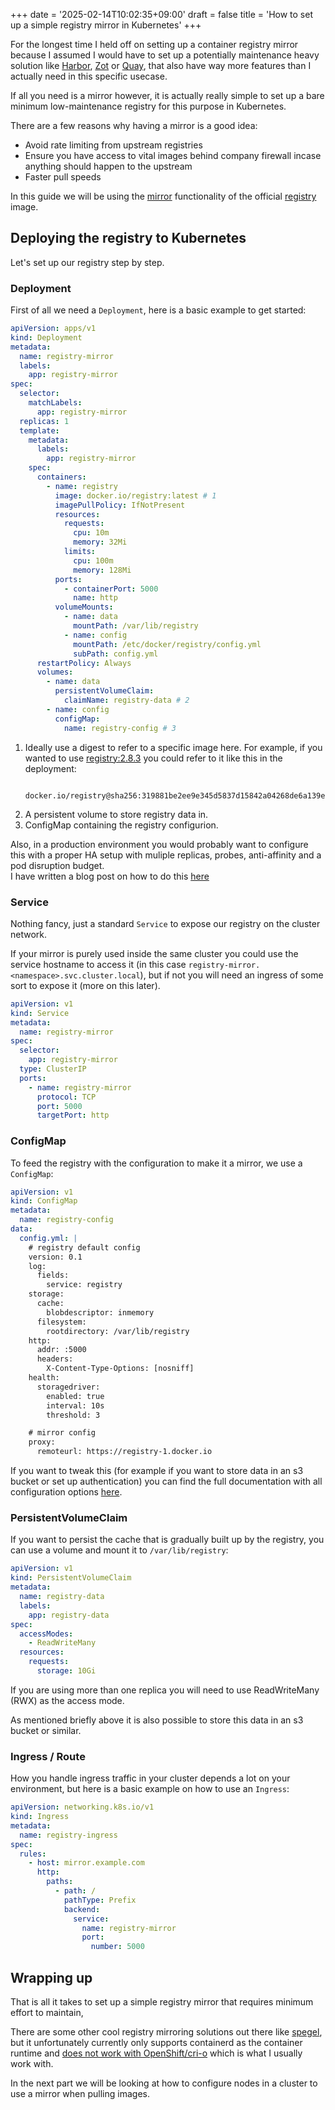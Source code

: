 +++
date = '2025-02-14T10:02:35+09:00'
draft = false
title = 'How to set up a simple registry mirror in Kubernetes'
+++

For the longest time I held off on setting up a container registry mirror because I assumed I would have to set up a
potentially maintenance heavy solution like [Harbor](https://goharbor.io), [Zot](https://zotregistry.dev) or [Quay](https://quay.io), that also have way more features than I actually need in
this specific usecase.

If all you need is a mirror however, it is actually really simple to set up a bare minimum low-maintenance registry
for this purpose in Kubernetes.

There are a few reasons why having a mirror is a good idea:

- Avoid rate limiting from upstream registries
- Ensure you have access to vital images behind company firewall incase anything should happen to the upstream
- Faster pull speeds

In this guide we will be using the [mirror](https://docs.docker.com/docker-hub/image-library/mirror) functionality of
the official [registry](https://docs.docker.com/docker-hub/image-library/mirror) image.

## Deploying the registry to Kubernetes

Let's set up our registry step by step.

### Deployment

First of all we need a `Deployment`, here is a basic example to get started:

```yaml
apiVersion: apps/v1
kind: Deployment
metadata:
  name: registry-mirror
  labels:
    app: registry-mirror
spec:
  selector:
    matchLabels:
      app: registry-mirror
  replicas: 1
  template:
    metadata:
      labels:
        app: registry-mirror
    spec:
      containers:
        - name: registry
          image: docker.io/registry:latest # 1
          imagePullPolicy: IfNotPresent
          resources:
            requests:
              cpu: 10m
              memory: 32Mi
            limits:
              cpu: 100m
              memory: 128Mi
          ports:
            - containerPort: 5000
              name: http
          volumeMounts:
            - name: data
              mountPath: /var/lib/registry
            - name: config
              mountPath: /etc/docker/registry/config.yml
              subPath: config.yml
      restartPolicy: Always
      volumes:
        - name: data
          persistentVolumeClaim:
            claimName: registry-data # 2
        - name: config
          configMap:
            name: registry-config # 3
```

1. Ideally use a digest to refer to a specific image here. For example, if you wanted to use [registry:2.8.3](https://hub.docker.com/layers/library/registry/2.8.3/images/sha256-57350583fba19eaab4b4632aafa1537483a390dfd29c5b37c9d59e2467ce1b8e)
   you could refer to it like this in the deployment:
   ```
    docker.io/registry@sha256:319881be2ee9e345d5837d15842a04268de6a139e23be42654fc7664fc6eaf52
   ```
2. A persistent volume to store registry data in.
3. ConfigMap containing the registry configurion.

Also, in a production environment you would probably want to configure this with a proper HA setup
with muliple replicas, probes, anti-affinity and a pod disruption budget.\
I have written a blog post on how to do this [here](https://engineering.intility.com/article/guide-to-high-availability-in-kubernetes)

### Service

Nothing fancy, just a standard `Service` to expose our registry on the cluster network.

If your mirror is purely used inside the same cluster you could use the service hostname to access it
(in this case `registry-mirror.<namespace>.svc.cluster.local`),
but if not you will need an ingress of some sort to expose it (more on this later).

```yaml
apiVersion: v1
kind: Service
metadata:
  name: registry-mirror
spec:
  selector:
    app: registry-mirror
  type: ClusterIP
  ports:
    - name: registry-mirror
      protocol: TCP
      port: 5000
      targetPort: http
```

### ConfigMap

To feed the registry with the configuration to make it a mirror, we use a `ConfigMap`:

```yaml
apiVersion: v1
kind: ConfigMap
metadata:
  name: registry-config
data:
  config.yml: |
    # registry default config
    version: 0.1
    log:
      fields:
        service: registry
    storage:
      cache:
        blobdescriptor: inmemory
      filesystem:
        rootdirectory: /var/lib/registry
    http:
      addr: :5000
      headers:
        X-Content-Type-Options: [nosniff]
    health:
      storagedriver:
        enabled: true
        interval: 10s
        threshold: 3

    # mirror config
    proxy:
      remoteurl: https://registry-1.docker.io
```

If you want to tweak this (for example if you want to store data in an s3 bucket or set up authentication)
you can find the full documentation with all configuration options [here](https://distribution.github.io/distribution/about/configuration).

### PersistentVolumeClaim

If you want to persist the cache that is gradually built up by the registry,
you can use a volume and mount it to `/var/lib/registry`:

```yaml
apiVersion: v1
kind: PersistentVolumeClaim
metadata:
  name: registry-data
  labels:
    app: registry-data
spec:
  accessModes:
    - ReadWriteMany
  resources:
    requests:
      storage: 10Gi
```

If you are using more than one replica you will need to use ReadWriteMany (RWX) as the access mode.

As mentioned briefly above it is also possible to store this data in an s3 bucket or similar.

### Ingress / Route

How you handle ingress traffic in your cluster depends a lot on your environment,
but here is a basic example on how to use an `Ingress`:

```yaml
apiVersion: networking.k8s.io/v1
kind: Ingress
metadata:
  name: registry-ingress
spec:
  rules:
    - host: mirror.example.com
      http:
        paths:
          - path: /
            pathType: Prefix
            backend:
              service:
                name: registry-mirror
                port:
                  number: 5000
```

## Wrapping up

That is all it takes to set up a simple registry mirror that requires minimum effort
to maintain,

There are some other cool registry mirroring solutions out there like [spegel](https://github.com/spegel-org/spegel),
but it unfortunately currently only supports containerd as the container runtime
and [does not work with OpenShift/cri-o](https://github.com/spegel-org/spegel/issues/36) which is what I usually work with.

In the next part we will be looking at how to configure nodes in a cluster to use a
mirror when pulling images.
